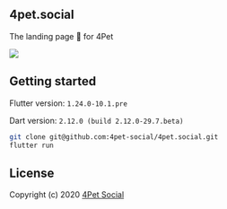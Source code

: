 ## 4pet.social

The landing page 💅 for 4Pet

![](images/page.png)

## Getting started

Flutter version: `1.24.0-10.1.pre`

Dart version: `2.12.0 (build 2.12.0-29.7.beta)`

```bash
git clone git@github.com:4pet-social/4pet.social.git
flutter run
```

## License 

Copyright (c) 2020 [4Pet Social](https://github.com/4pet-social)
